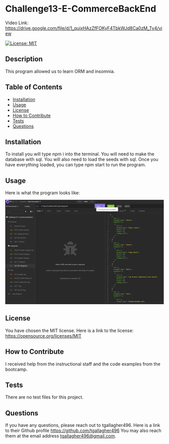 # Challenge13-E-CommerceBackEnd

Video Link: https://drive.google.com/file/d/1_quixHAzZfFOKyF4TbkWJd8Ca0zM_Ty4/view

  [![License: MIT](https://img.shields.io/badge/License-MIT-yellow.svg)](https://opensource.org/licenses/MIT)

## Description

This program allowed us to learn ORM and insomnia.

## Table of Contents

- [Installation](#installation)
- [Usage](#usage)
- [License](#license)
- [How to Contribute](#how-to-contribute)
- [Tests](#tests)
- [Questions](#questions)


## Installation

To install you will type npm i into the terminal.  You will need to make the database with sql.  You will also need to load the seeds with sql.  Once you have everything loaded, you can type npm start to run the program.  

## Usage

Here is what the program looks like:

    
![ReadMe Image](/assets/ReadMePic.png)


## License

You have chosen the MIT license.  Here is a link to the license: https://opensource.org/licenses/MIT
    
## How to Contribute

I received help from the instructional staff and the code examples from the bootcamp.

## Tests

There are no test files for this project.

## Questions

If you have any questions, please reach out to tgallagher496.
Here is a link to their Github profile https://github.com/tgallagher496
You may also reach them at the email address tgallagher496@gmail.com.
